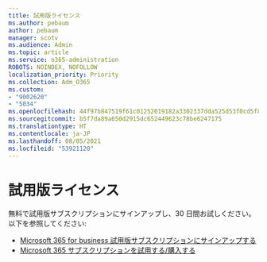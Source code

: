 ```yaml
---
title: 試用版ライセンス
ms.author: pebaum
author: pebaum
manager: scotv
ms.audience: Admin
ms.topic: article
ms.service: o365-administration
ROBOTS: NOINDEX, NOFOLLOW
localization_priority: Priority
ms.collection: Adm_O365
ms.custom:
- "9002620"
- "5034"
ms.openlocfilehash: 44f97b847519f61c01252019182a3302337dda525d53f0cd5f82e3682218a81e
ms.sourcegitcommit: b5f7da89a650d2915dc652449623c78be6247175
ms.translationtype: HT
ms.contentlocale: ja-JP
ms.lasthandoff: 08/05/2021
ms.locfileid: "53921120"
---
```

# <a name="trial-license"></a>試用版ライセンス

無料で試用版サブスクリプションにサインアップし、30 日間お試しください。以下を参照してください:

- [Microsoft 365 for business 試用版サブスクリプションにサインアップする](https://docs.microsoft.com/microsoft-365/commerce/sign-up-for-office-365-trial?view=o365-worldwide)
- [Microsoft 365 サブスクリプションを試用する/購入する](https://docs.microsoft.com/microsoft-365/commerce/try-or-buy-microsoft-365?view=o365-worldwide)
